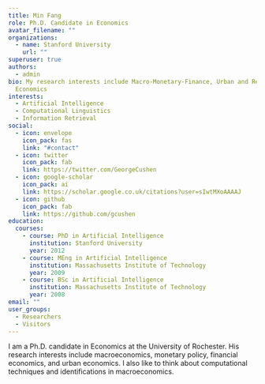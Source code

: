 ```yaml
---
title: Min Fang
role: Ph.D. Candidate in Economics
avatar_filename: ""
organizations:
  - name: Stanford University
    url: ""
superuser: true
authors:
  - admin
bio: My research interests include Macro-Monetary-Finance, Urban and Regional
  Economics
interests:
  - Artificial Intelligence
  - Computational Linguistics
  - Information Retrieval
social:
  - icon: envelope
    icon_pack: fas
    link: "#contact"
  - icon: twitter
    icon_pack: fab
    link: https://twitter.com/GeorgeCushen
  - icon: google-scholar
    icon_pack: ai
    link: https://scholar.google.co.uk/citations?user=sIwtMXoAAAAJ
  - icon: github
    icon_pack: fab
    link: https://github.com/gcushen
education:
  courses:
    - course: PhD in Artificial Intelligence
      institution: Stanford University
      year: 2012
    - course: MEng in Artificial Intelligence
      institution: Massachusetts Institute of Technology
      year: 2009
    - course: BSc in Artificial Intelligence
      institution: Massachusetts Institute of Technology
      year: 2008
email: ""
user_groups:
  - Researchers
  - Visitors
---
```

I am a Ph.D. candidate in Economics at the University of Rochester. His research interests include macroeconomics, monetary policy, financial economics, and urban economics. I also like to think about computational techniques and identifications in macroeconomics.